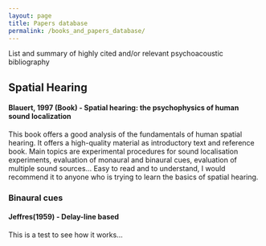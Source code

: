 ```yaml
---
layout: page
title: Papers database
permalink: /books_and_papers_database/
---
```


List and summary of highly cited and/or relevant psychoacoustic bibliography

## Spatial Hearing
#### Blauert, 1997 (Book) - Spatial hearing: the psychophysics of human sound localization
This book offers a good analysis of the fundamentals of human spatial hearing. It offers a high-quality material as introductory text and reference book.
Main topics are experimental procedures for sound localisation experiments, evaluation of monaural and binaural cues, evaluation of multiple sound sources...
Easy to read and to understand, I would recommend it to anyone who is trying to learn the basics of spatial hearing.
### Binaural cues
#### Jeffres(1959) - Delay-line based
This is a test to see how it works...
